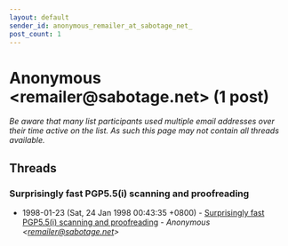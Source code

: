 ```yaml
---
layout: default
sender_id: anonymous_remailer_at_sabotage_net_
post_count: 1
---
```


# Anonymous <remailer<span>@</span>sabotage.net> (1 post)

_Be aware that many list participants used multiple email addresses over their time active on the list. As such this page may not contain all threads available._

## Threads

### Surprisingly fast PGP5.5(i) scanning and proofreading
+ 1998-01-23 (Sat, 24 Jan 1998 00:43:35 +0800) - [Surprisingly fast PGP5.5(i) scanning and proofreading](/archive/1998/01/bca77f19ecfa854a54cd93759830af0caad73e1709cbad098a7ac35da006b987) - _Anonymous \<remailer@sabotage.net\>_

